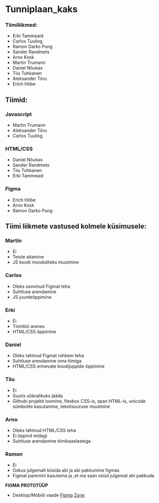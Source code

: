 # Tunniplaan_kaks

### Tiimiliikmed:
- Erki Tammeaid
- Carlos Tuuling
- Ramon Darko Pung
- Sander Randmets
- Arno Kosk
- Martin Trumann
- Daniel Nõukas
- Tiiu Tuhkanen
- Aleksander Tõru
- Erich Hõbe

## Tiimid:
### Javascript
- Martin Trumann
- Aleksander Tõru
- Carlos Tuuling
### HTML/CSS
- Daniel Nõukas
- Sander Randmets
- Tiiu Tuhkanen
- Erki Tammeaid
### Figma
- Erich Hõbe
- Arno Kosk
- Ramon Darko Pung

## Tiimi liikmete vastused kolmele küsimusele:
### Martin
- Ei
- Teiste aitamine
- JS koodi mooduliteks muutmine
### Carlos
- Oleks soovinud Figmat teha
- Suhtluse arendamine
- JS juurdeõppimine
### Erki
- Ei
- Tiimitöö arenes
- HTML/CSS õppimine
### Daniel 
- Oleks tahtnud Figmat rohkem teha
- Suhtluse arendamine oma tiimiga
- HTML/CSS erinevate koodijuppide õppimine
### Tiiu 
- Ei
- Suutis sõbralikuks jääda
- Githubi projekti loomine, flexbox CSS-is, span HTML-is, unicode sümbolite kasutamine, tekstisuuruse muutmine
### Arno 
- Oleks tahtnud HTML/CSS teha
- Ei õppind midagi
- Suhtluse arendamine tiimikaaslastega
### Ramon 
- Ei
- Oskus julgemalt küsida abi ja abi pakkumine figmas
- Figmat paremini kasutama ja ,et ma saan nüüd julgemat abi pakkuda

**FIGMA PROTOTÜÜP**

- Desktop/Mobiili vaade
[Figma](https://www.figma.com/file/AjkydluXW6yaPgb1e4FexM/Tahvel?node-id=0%3A1)
[Zone](https://tak18trumann.itmajakas.ee/tunniplaan_kaks/?type=groups&id=3149&week=8#friday)

